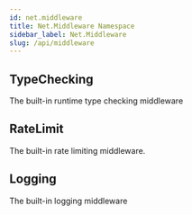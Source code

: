 ```yaml
---
id: net.middleware
title: Net.Middleware Namespace
sidebar_label: Net.Middleware
slug: /api/middleware
---
```


## TypeChecking
The built-in runtime type checking middleware

## RateLimit
The built-in rate limiting middleware.

## Logging
The built-in logging middleware